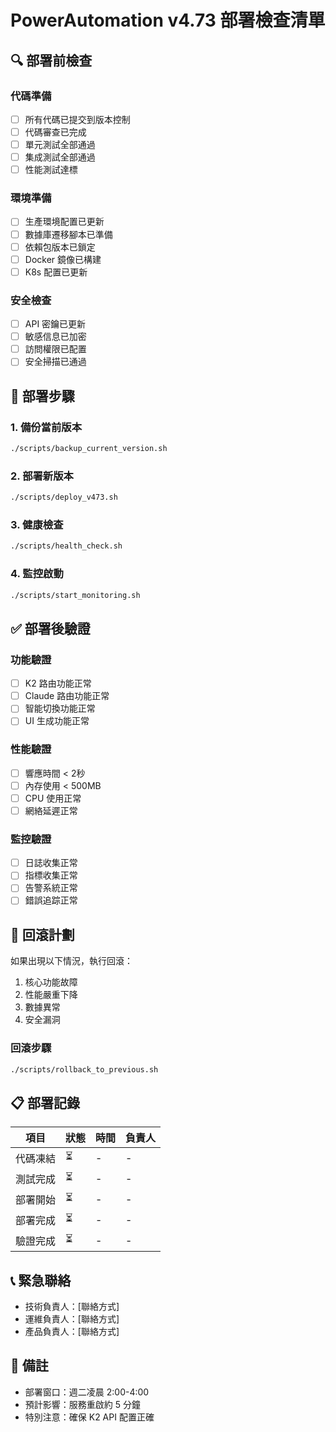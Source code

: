 # PowerAutomation v4.73 部署檢查清單

## 🔍 部署前檢查

### 代碼準備
- [ ] 所有代碼已提交到版本控制
- [ ] 代碼審查已完成
- [ ] 單元測試全部通過
- [ ] 集成測試全部通過
- [ ] 性能測試達標

### 環境準備
- [ ] 生產環境配置已更新
- [ ] 數據庫遷移腳本已準備
- [ ] 依賴包版本已鎖定
- [ ] Docker 鏡像已構建
- [ ] K8s 配置已更新

### 安全檢查
- [ ] API 密鑰已更新
- [ ] 敏感信息已加密
- [ ] 訪問權限已配置
- [ ] 安全掃描已通過

## 🚀 部署步驟

### 1. 備份當前版本
```bash
./scripts/backup_current_version.sh
```

### 2. 部署新版本
```bash
./scripts/deploy_v473.sh
```

### 3. 健康檢查
```bash
./scripts/health_check.sh
```

### 4. 監控啟動
```bash
./scripts/start_monitoring.sh
```

## ✅ 部署後驗證

### 功能驗證
- [ ] K2 路由功能正常
- [ ] Claude 路由功能正常
- [ ] 智能切換功能正常
- [ ] UI 生成功能正常

### 性能驗證
- [ ] 響應時間 < 2秒
- [ ] 內存使用 < 500MB
- [ ] CPU 使用正常
- [ ] 網絡延遲正常

### 監控驗證
- [ ] 日誌收集正常
- [ ] 指標收集正常
- [ ] 告警系統正常
- [ ] 錯誤追踪正常

## 🔄 回滾計劃

如果出現以下情況，執行回滾：
1. 核心功能故障
2. 性能嚴重下降
3. 數據異常
4. 安全漏洞

### 回滾步驟
```bash
./scripts/rollback_to_previous.sh
```

## 📋 部署記錄

| 項目 | 狀態 | 時間 | 負責人 |
|------|------|------|---------|
| 代碼凍結 | ⏳ | - | - |
| 測試完成 | ⏳ | - | - |
| 部署開始 | ⏳ | - | - |
| 部署完成 | ⏳ | - | - |
| 驗證完成 | ⏳ | - | - |

## 📞 緊急聯絡

- 技術負責人：[聯絡方式]
- 運維負責人：[聯絡方式]
- 產品負責人：[聯絡方式]

## 📝 備註

- 部署窗口：週二凌晨 2:00-4:00
- 預計影響：服務重啟約 5 分鐘
- 特別注意：確保 K2 API 配置正確